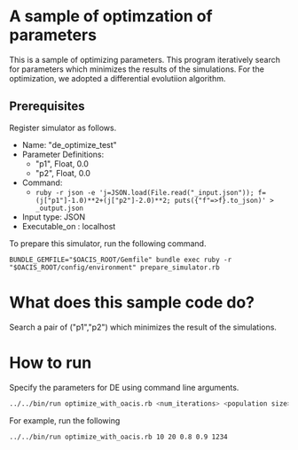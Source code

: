 # A sample of optimzation of parameters

This is a sample of optimizing parameters.
This program iteratively search for parameters which minimizes the results of the simulations.
For the optimization, we adopted a differential evolutiion algorithm.

## Prerequisites

Register simulator as follows.

- Name: "de_optimize_test"
- Parameter Definitions:
    - "p1", Float, 0.0
    - "p2", Float, 0.0
- Command:
    - `ruby -r json -e 'j=JSON.load(File.read("_input.json")); f=(j["p1"]-1.0)**2+(j["p2"]-2.0)**2; puts({"f"=>f}.to_json)' > _output.json`
- Input type: JSON
- Executable_on : localhost

To prepare this simulator, run the following command.

```
BUNDLE_GEMFILE="$OACIS_ROOT/Gemfile" bundle exec ruby -r "$OACIS_ROOT/config/environment" prepare_simulator.rb
```

# What does this sample code do?

Search a pair of ("p1","p2") which minimizes the result of the simulations.

# How to run

Specify the parameters for DE using command line arguments.

```sh
../../bin/run optimize_with_oacis.rb <num_iterations> <population size> <f> <cr> <seed>
```

For example, run the following

```sh
../../bin/run optimize_with_oacis.rb 10 20 0.8 0.9 1234
```
